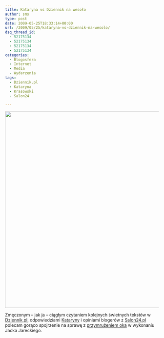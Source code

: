 ```yaml
---
title: Kataryna vs Dziennik na wesoło
author: sms
type: post
date: 2009-05-25T18:33:14+00:00
url: /2009/05/25/kataryna-vs-dziennik-na-wesolo/
dsq_thread_id:
  - 52175134
  - 52175134
  - 52175134
  - 52175134
categories:
  - Blogosfera
  - Internet
  - Media
  - Wydarzenia
tags:
  - Dziennik.pl
  - Kataryna
  - Krasowski
  - Salon24

---
```

<img alt="" src="http://pliki.strefa.pl/Jing/jarecki-blog.png" class="aligncenter" width="600" height="644" />
  
Zmęczonym &#8211; jak ja &#8211; ciągłym czytaniem kolejnych świetnych tekstów w [Dziennik.pl][1], odpowiedziami [Kataryny][2] i opiniami blogerów z [Salon24.pl][3] polecam gorąco spojrzenie na sprawę z [przymrużeniem oka][4] w wykonaniu Jacka Jareckiego.

 [1]: http://www.dziennik.pl
 [2]: http://kataryna.blox.pl
 [3]: http://salon24.pl
 [4]: http://amazoniawweekend.blogspot.com/2009/05/redaktor-naczelny-dziennika-atakowany.html